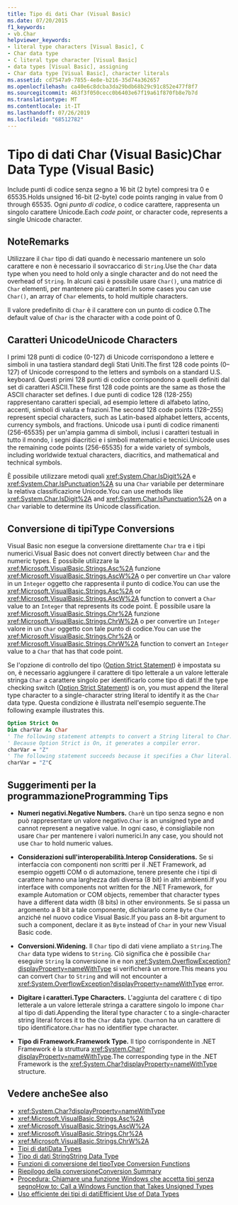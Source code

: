 ```yaml
---
title: Tipo di dati Char (Visual Basic)
ms.date: 07/20/2015
f1_keywords:
- vb.Char
helpviewer_keywords:
- literal type characters [Visual Basic], C
- Char data type
- C literal type character [Visual Basic]
- data types [Visual Basic], assigning
- Char data type [Visual Basic], character literals
ms.assetid: cd7547a9-7855-4e8e-b216-35d74a362657
ms.openlocfilehash: ca40e6c8dcba3da29bdb68b29c91c852e477f8f7
ms.sourcegitcommit: 463f3f050cecc0b6403e67f19a61f870fb8e7b7d
ms.translationtype: MT
ms.contentlocale: it-IT
ms.lasthandoff: 07/26/2019
ms.locfileid: "68512782"
---
```

# <a name="char-data-type-visual-basic"></a><span data-ttu-id="c9e47-102">Tipo di dati Char (Visual Basic)</span><span class="sxs-lookup"><span data-stu-id="c9e47-102">Char Data Type (Visual Basic)</span></span>

<span data-ttu-id="c9e47-103">Include punti di codice senza segno a 16 bit (2 byte) compresi tra 0 e 65535.</span><span class="sxs-lookup"><span data-stu-id="c9e47-103">Holds unsigned 16-bit (2-byte) code points ranging in value from 0 through 65535.</span></span> <span data-ttu-id="c9e47-104">Ogni *punto di codice*, o codice carattere, rappresenta un singolo carattere Unicode.</span><span class="sxs-lookup"><span data-stu-id="c9e47-104">Each *code point*, or character code, represents a single Unicode character.</span></span>

## <a name="remarks"></a><span data-ttu-id="c9e47-105">Note</span><span class="sxs-lookup"><span data-stu-id="c9e47-105">Remarks</span></span>

<span data-ttu-id="c9e47-106">Utilizzare il `Char` tipo di dati quando è necessario mantenere un solo carattere e non è necessario il sovraccarico di `String`.</span><span class="sxs-lookup"><span data-stu-id="c9e47-106">Use the `Char` data type when you need to hold only a single character and do not need the overhead of `String`.</span></span> <span data-ttu-id="c9e47-107">In alcuni casi è possibile usare `Char()`, una matrice di `Char` elementi, per mantenere più caratteri.</span><span class="sxs-lookup"><span data-stu-id="c9e47-107">In some cases you can use `Char()`, an array of `Char` elements, to hold multiple characters.</span></span>

<span data-ttu-id="c9e47-108">Il valore predefinito di `Char` è il carattere con un punto di codice 0.</span><span class="sxs-lookup"><span data-stu-id="c9e47-108">The default value of `Char` is the character with a code point of 0.</span></span>

## <a name="unicode-characters"></a><span data-ttu-id="c9e47-109">Caratteri Unicode</span><span class="sxs-lookup"><span data-stu-id="c9e47-109">Unicode Characters</span></span>

<span data-ttu-id="c9e47-110">I primi 128 punti di codice (0-127) di Unicode corrispondono a lettere e simboli in una tastiera standard degli Stati Uniti.</span><span class="sxs-lookup"><span data-stu-id="c9e47-110">The first 128 code points (0–127) of Unicode correspond to the letters and symbols on a standard U.S. keyboard.</span></span> <span data-ttu-id="c9e47-111">Questi primi 128 punti di codice corrispondono a quelli definiti dal set di caratteri ASCII.</span><span class="sxs-lookup"><span data-stu-id="c9e47-111">These first 128 code points are the same as those the ASCII character set defines.</span></span> <span data-ttu-id="c9e47-112">I due punti di codice 128 (128-255) rappresentano caratteri speciali, ad esempio lettere di alfabeto latino, accenti, simboli di valuta e frazioni.</span><span class="sxs-lookup"><span data-stu-id="c9e47-112">The second 128 code points (128–255) represent special characters, such as Latin-based alphabet letters, accents, currency symbols, and fractions.</span></span> <span data-ttu-id="c9e47-113">Unicode usa i punti di codice rimanenti (256-65535) per un'ampia gamma di simboli, inclusi i caratteri testuali in tutto il mondo, i segni diacritici e i simboli matematici e tecnici.</span><span class="sxs-lookup"><span data-stu-id="c9e47-113">Unicode uses the remaining code points (256-65535) for a wide variety of symbols, including worldwide textual characters, diacritics, and mathematical and technical symbols.</span></span>

<span data-ttu-id="c9e47-114">È possibile utilizzare metodi quali <xref:System.Char.IsDigit%2A> e <xref:System.Char.IsPunctuation%2A> su una `Char` variabile per determinare la relativa classificazione Unicode.</span><span class="sxs-lookup"><span data-stu-id="c9e47-114">You can use methods like <xref:System.Char.IsDigit%2A> and <xref:System.Char.IsPunctuation%2A> on a `Char` variable to determine its Unicode classification.</span></span>

## <a name="type-conversions"></a><span data-ttu-id="c9e47-115">Conversione di tipi</span><span class="sxs-lookup"><span data-stu-id="c9e47-115">Type Conversions</span></span>

<span data-ttu-id="c9e47-116">Visual Basic non esegue la conversione direttamente `Char` tra e i tipi numerici.</span><span class="sxs-lookup"><span data-stu-id="c9e47-116">Visual Basic does not convert directly between `Char` and the numeric types.</span></span> <span data-ttu-id="c9e47-117">È possibile utilizzare la <xref:Microsoft.VisualBasic.Strings.Asc%2A> funzione <xref:Microsoft.VisualBasic.Strings.AscW%2A> o per convertire un `Char` valore in un `Integer` oggetto che rappresenta il punto di codice.</span><span class="sxs-lookup"><span data-stu-id="c9e47-117">You can use the <xref:Microsoft.VisualBasic.Strings.Asc%2A> or <xref:Microsoft.VisualBasic.Strings.AscW%2A> function to convert a `Char` value to an `Integer` that represents its code point.</span></span> <span data-ttu-id="c9e47-118">È possibile usare la <xref:Microsoft.VisualBasic.Strings.Chr%2A> funzione <xref:Microsoft.VisualBasic.Strings.ChrW%2A> o per convertire un `Integer` valore in un `Char` oggetto con tale punto di codice.</span><span class="sxs-lookup"><span data-stu-id="c9e47-118">You can use the <xref:Microsoft.VisualBasic.Strings.Chr%2A> or <xref:Microsoft.VisualBasic.Strings.ChrW%2A> function to convert an `Integer` value to a `Char` that has that code point.</span></span>

<span data-ttu-id="c9e47-119">Se l'opzione di controllo del tipo ([Option Strict Statement](../../../visual-basic/language-reference/statements/option-strict-statement.md)) è impostata su on, è necessario aggiungere il carattere di tipo letterale a un valore letterale stringa `Char` a carattere singolo per identificarlo come tipo di dati.</span><span class="sxs-lookup"><span data-stu-id="c9e47-119">If the type checking switch ([Option Strict Statement](../../../visual-basic/language-reference/statements/option-strict-statement.md)) is on, you must append the literal type character to a single-character string literal to identify it as the `Char` data type.</span></span> <span data-ttu-id="c9e47-120">Questa condizione è illustrata nell'esempio seguente.</span><span class="sxs-lookup"><span data-stu-id="c9e47-120">The following example illustrates this.</span></span>

```vb
Option Strict On
Dim charVar As Char
' The following statement attempts to convert a String literal to Char.
' Because Option Strict is On, it generates a compiler error.
charVar = "Z"
' The following statement succeeds because it specifies a Char literal.
charVar = "Z"C
```

## <a name="programming-tips"></a><span data-ttu-id="c9e47-121">Suggerimenti per la programmazione</span><span class="sxs-lookup"><span data-stu-id="c9e47-121">Programming Tips</span></span>

- <span data-ttu-id="c9e47-122">**Numeri negativi.**</span><span class="sxs-lookup"><span data-stu-id="c9e47-122">**Negative Numbers.**</span></span> <span data-ttu-id="c9e47-123">`Char`è un tipo senza segno e non può rappresentare un valore negativo.</span><span class="sxs-lookup"><span data-stu-id="c9e47-123">`Char` is an unsigned type and cannot represent a negative value.</span></span> <span data-ttu-id="c9e47-124">In ogni caso, è consigliabile non usare `Char` per mantenere i valori numerici.</span><span class="sxs-lookup"><span data-stu-id="c9e47-124">In any case, you should not use `Char` to hold numeric values.</span></span>

- <span data-ttu-id="c9e47-125">**Considerazioni sull'interoperabilità.**</span><span class="sxs-lookup"><span data-stu-id="c9e47-125">**Interop Considerations.**</span></span> <span data-ttu-id="c9e47-126">Se si interfaccia con componenti non scritti per il .NET Framework, ad esempio oggetti COM o di automazione, tenere presente che i tipi di carattere hanno una larghezza dati diversa (8 bit) in altri ambienti.</span><span class="sxs-lookup"><span data-stu-id="c9e47-126">If you interface with components not written for the .NET Framework, for example Automation or COM objects, remember that character types have a different data width (8 bits) in other environments.</span></span> <span data-ttu-id="c9e47-127">Se si passa un argomento a 8 bit a tale componente, dichiararlo come `Byte` `Char` anziché nel nuovo codice Visual Basic.</span><span class="sxs-lookup"><span data-stu-id="c9e47-127">If you pass an 8-bit argument to such a component, declare it as `Byte` instead of `Char` in your new Visual Basic code.</span></span>

- <span data-ttu-id="c9e47-128">**Conversioni.**</span><span class="sxs-lookup"><span data-stu-id="c9e47-128">**Widening.**</span></span> <span data-ttu-id="c9e47-129">Il `Char` tipo di dati viene ampliato a `String`.</span><span class="sxs-lookup"><span data-stu-id="c9e47-129">The `Char` data type widens to `String`.</span></span> <span data-ttu-id="c9e47-130">Ciò significa che è possibile `Char` eseguire `String` la conversione in e non <xref:System.OverflowException?displayProperty=nameWithType> si verificherà un errore.</span><span class="sxs-lookup"><span data-stu-id="c9e47-130">This means you can convert `Char` to `String` and will not encounter a <xref:System.OverflowException?displayProperty=nameWithType> error.</span></span>

- <span data-ttu-id="c9e47-131">**Digitare i caratteri.**</span><span class="sxs-lookup"><span data-stu-id="c9e47-131">**Type Characters.**</span></span> <span data-ttu-id="c9e47-132">L'aggiunta del carattere `C` di tipo letterale a un valore letterale stringa a carattere singolo lo impone `Char` al tipo di dati.</span><span class="sxs-lookup"><span data-stu-id="c9e47-132">Appending the literal type character `C` to a single-character string literal forces it to the `Char` data type.</span></span> <span data-ttu-id="c9e47-133">`Char`non ha un carattere di tipo identificatore.</span><span class="sxs-lookup"><span data-stu-id="c9e47-133">`Char` has no identifier type character.</span></span>

- <span data-ttu-id="c9e47-134">**Tipo di Framework.**</span><span class="sxs-lookup"><span data-stu-id="c9e47-134">**Framework Type.**</span></span> <span data-ttu-id="c9e47-135">Il tipo corrispondente in .NET Framework è la struttura <xref:System.Char?displayProperty=nameWithType>.</span><span class="sxs-lookup"><span data-stu-id="c9e47-135">The corresponding type in the .NET Framework is the <xref:System.Char?displayProperty=nameWithType> structure.</span></span>

## <a name="see-also"></a><span data-ttu-id="c9e47-136">Vedere anche</span><span class="sxs-lookup"><span data-stu-id="c9e47-136">See also</span></span>

- <xref:System.Char?displayProperty=nameWithType>
- <xref:Microsoft.VisualBasic.Strings.Asc%2A>
- <xref:Microsoft.VisualBasic.Strings.AscW%2A>
- <xref:Microsoft.VisualBasic.Strings.Chr%2A>
- <xref:Microsoft.VisualBasic.Strings.ChrW%2A>
- [<span data-ttu-id="c9e47-137">Tipi di dati</span><span class="sxs-lookup"><span data-stu-id="c9e47-137">Data Types</span></span>](../../../visual-basic/language-reference/data-types/index.md)
- [<span data-ttu-id="c9e47-138">Tipo di dati String</span><span class="sxs-lookup"><span data-stu-id="c9e47-138">String Data Type</span></span>](../../../visual-basic/language-reference/data-types/string-data-type.md)
- [<span data-ttu-id="c9e47-139">Funzioni di conversione del tipo</span><span class="sxs-lookup"><span data-stu-id="c9e47-139">Type Conversion Functions</span></span>](../../../visual-basic/language-reference/functions/type-conversion-functions.md)
- [<span data-ttu-id="c9e47-140">Riepilogo della conversione</span><span class="sxs-lookup"><span data-stu-id="c9e47-140">Conversion Summary</span></span>](../../../visual-basic/language-reference/keywords/conversion-summary.md)
- [<span data-ttu-id="c9e47-141">Procedura: Chiamare una funzione Windows che accetta tipi senza segno</span><span class="sxs-lookup"><span data-stu-id="c9e47-141">How to: Call a Windows Function that Takes Unsigned Types</span></span>](../../../visual-basic/programming-guide/com-interop/how-to-call-a-windows-function-that-takes-unsigned-types.md)
- [<span data-ttu-id="c9e47-142">Uso efficiente dei tipi di dati</span><span class="sxs-lookup"><span data-stu-id="c9e47-142">Efficient Use of Data Types</span></span>](../../../visual-basic/programming-guide/language-features/data-types/efficient-use-of-data-types.md)
